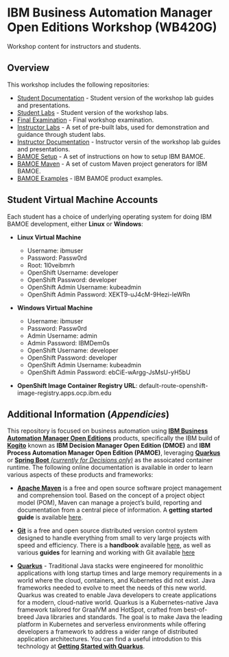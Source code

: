 # IBM Business Automation Manager Open Editions Workshop (WB420G)
Workshop content for instructors and students.

## Overview
This workshop includes the following repositories:

- [Student Documentation](https://github.com/bamoe-workshop/student-documents) - Student version of the workshop lab guides and presentations.
- [Student Labs](https://github.com/bamoe-workshop/student-labs) - Student version of the workshop labs.
- [Final Examination](https://github.com/bamoe-workshop/final-examination) - Final workshop examination.
- [Instructor Labs](https://github.com/bamoe-workshop/instructor-labs) - A set of pre-built labs, used for demonstration and guidance through student labs.
- [Instructor Documentation](https://github.com/bamoe-workshop/instructor-documents) - Instructor versin of the workshop lab guides and presentations.
- [BAMOE Setup](https://github.com/bamoe-workshop/bamoe-setup) - A set of instructions on how to setup IBM BAMOE.
- [BAMOE Maven](https://github.com/bamoe-workshop/bamoe-maven) - A set of custom Maven project generators for IBM BAMOE.
- [BAMOE Examples](https://github.com/bamoe-workshop/bamoe-examples) - IBM BAMOE product examples.

## Student Virtual Machine Accounts
Each student has a choice of underlying operating system for doing IBM BAMOE development, either **Linux** or **Windows**:

  - **Linux Virtual Machine**
    - Username: ibmuser
    - Password: Passw0rd
    - Root: 1l0veibmrh
    - OpenShift Username: developer
    - OpenShift Password: developer
    - OpenShift Admin Username: kubeadmin
    - OpenShift Admin Password: XEKT9-uJ4cM-9Hezi-IeWRn

  - **Windows Virtual Machine**
    - Username: ibmuser
    - Password: Passw0rd
    - Admin Username: admin
    - Admin Password: IBMDem0s
    - OpenShift Username: developer
    - OpenShift Password: developer
    - OpenShift Admin Username: kubeadmin
    - OpenShift Admin Password: ebCiE-wArgg-JsMsU-yH5bU

  - **OpenShift Image Container Registry URL**: default-route-openshift-image-registry.apps.ocp.ibm.edu

## Additional Information (*Appendicies*)
This repository is focused on business automation using [**IBM Business Automation Manager Open Editions**](https://www.ibm.com/docs/en/ibamoe/9.2.x) products, specifically the IBM build of [**Kogito**](https://kogito.kie.org/) known as **IBM Decision Manager Open Edition (DMOE)** and **IBM Process Automation Manager Open Edition (PAMOE)**, leveraging [**Quarkus**](https://quarkus.io/) or [**Spring Boot** _(currently for Decisions only)_](https://spring.io/) as the assoicated container runtime.  The following online documentation is available in order to learn various aspects of these products and frameworks:

- [**Apache Maven**](https://maven.apache.org/) is a free and open source software project management and comprehension tool. Based on  the concept of a project object model (POM), Maven can manage a project’s build, reporting and documentation from a central piece of  information. A **getting started guide** is available [here](http://maven.apache.org/guides/getting-started/).

- [**Git**](https://git-scm.com//) is a free and open source distributed version control system designed to handle everything from small to very large projects with speed and efficiency. There is a **handbook** available [here](https://guides.github.com/introduction/git-handbook/), as well as various **guides** for learning and working with Git available [here](https://guides.github.com/)

- [**Quarkus**](https://quarkus.io/) - Traditional Java stacks were engineered for monolithic applications with long startup times and large memory requirements in a world where the cloud, containers, and Kubernetes did not exist. Java frameworks needed to evolve to meet the needs of this new world.  Quarkus was created to enable Java developers to create applications for a modern, cloud-native world. Quarkus is a Kubernetes-native Java framework tailored for GraalVM and HotSpot, crafted from best-of-breed Java libraries and standards. The goal is to make Java the leading platform in Kubernetes and serverless environments while offering developers a framework to address a wider range of distributed application architectures.  You can find a useful introdution to this technology at [**Getting Started with Quarkus**](https://quarkus.io/get-started/).
